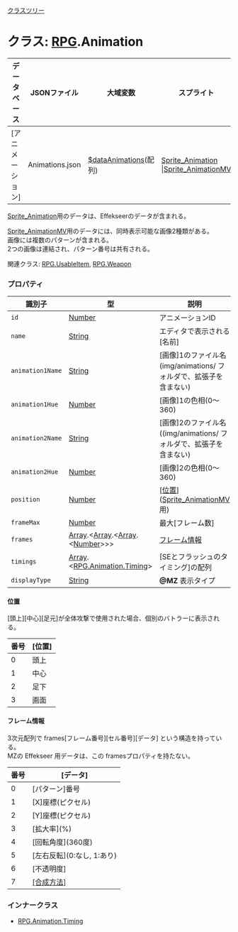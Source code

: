 [クラスツリー](index.md)

# クラス: [RPG](RPG.md).Animation

| データベース| JSONファイル | 大域変数 | スプライト |
| --- | --- | --- | --- |
| [アニメーション] | Animations.json | [$dataAnimations](global.md#dataanimations-arrayrpganimation)(配列) | [Sprite_Animation](Sprite_Animation.md) \|[Sprite_AnimationMV](Sprite_AnimationMV.md) |

[Sprite_Animation](Sprite_Animation.md)用のデータは、Effekseerのデータが含まれる。

[Sprite_AnimationMV](Sprite_AnimationMV.md)用のデータには、同時表示可能な画像2種類がある。<br />
画像には複数のパターンが含まれる。<br />
2つの画像は連結され、パターン番号は共有される。

関連クラス: [RPG.UsableItem](RPG.UsableItem.md), [RPG.Weapon](RPG.Weapon.md)


### プロパティ

| 識別子 | 型 | 説明 |
| --- | --- | --- |
| `id` | [Number](Number.md) | アニメーションID |
| `name` | [String](String.md) | エディタで表示される[名前] |
| `animation1Name` | [String](String.md) | [画像]1のファイル名(img/animations/ フォルダで、拡張子を含まない) |
| `animation1Hue` | [Number](Number.md) |[画像]1の色相(0〜360) |
| `animation2Name` | [String](String.md) | [画像]2のファイル名((img/animations/ フォルダで、拡張子を含まない) |
| `animation2Hue` | [Number](Number.md) | [画像]2の色相(0〜360) |
| `position` | [Number](Number.md) | [[位置](#位置)]([Sprite_AnimationMV](Sprite_AnimationMV.md)用) |
| `frameMax` | [Number](Number.md) | 最大[フレーム数] |
| `frames` | [Array](Array.md).&lt;[Array](Array.md).&lt;[Array](Array.md).&lt;[Number](Number.md)&gt;&gt;&gt; | [フレーム情報](#フレーム情報) |
| `timings` | [Array](Array.md).&lt;[RPG.Animation.Timing](RPG.Animation.Timing.md)&gt; | [SEとフラッシュのタイミング]の配列 |
| `displayType` | [String](String.md) | **@MZ** 表示タイプ |


#### 位置
[頭上][中心][足元]が全体攻撃で使用された場合、個別のバトラーに表示される。

| 番号 | [位置] |
| --- | --- |
| 0 | 頭上 |
| 1 | 中心 |
| 2 | 足下 |
| 3 | 画面 |

#### フレーム情報
3次元配列で frames[フレーム番号][セル番号][データ] という構造を持っている。<br />
MZの Effekseer 用データは、この framesプロパティを持たない。

| 番号 | [データ] |
| --- | --- |
| 0 | [パターン]番号 |
| 1 | [X]座標(ピクセル) |
| 2 | [Y]座標(ピクセル) |
| 3 | [拡大率]\(%) |
| 4 | [回転角度]\(360度) |
| 5 | [左右反転]\(0:なし, 1:あり) |
| 6 | [不透明度] |
| 7 | [[合成方法]](Sprite.md#合成方法) |


### インナークラス

* [RPG.Animation.Timing](RPG.Animation.Timing.md)


